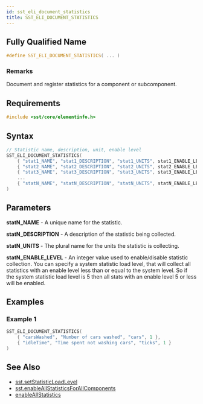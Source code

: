 ```yaml
---
id: sst_eli_document_statistics
title: SST_ELI_DOCUMENT_STATISTICS 
---
```

## Fully Qualified Name
```cpp
#define SST_ELI_DOCUMENT_STATISTICS( ... )
```

### Remarks

Document and register statistics for a component or subcomponent.

## Requirements

```cpp
#include <sst/core/elementinfo.h>
```

## Syntax

```cpp
// Statistic name, description, unit, enable level
SST_ELI_DOCUMENT_STATISTICS(
    { "stat1_NAME", "stat1_DESCRIPTION", "stat1_UNITS", stat1_ENABLE_LEVEL },
    { "stat2_NAME", "stat2_DESCRIPTION", "stat2_UNITS", stat2_ENABLE_LEVEL },
    { "stat3_NAME", "stat3_DESCRIPTION", "stat3_UNITS", stat3_ENABLE_LEVEL },
    ...
    { "statN_NAME", "statN_DESCRIPTION", "statN_UNITS", statN_ENABLE_LEVEL }
)
```

## Parameters

**statN_NAME** - A unique name for the statistic.

**statN_DESCRIPTION** - A description of the statistic being collected.

**statN_UNITS** - The plural name for the units the statistic is collecting.

**statN_ENABLE_LEVEL** - An integer value used to enable/disable statistic collection. You can specify a system statistic load level, that will collect all statistics with an enable level less than or equal to the system level. So if the system statistic load level is 5 then all stats with an enable level 5 or less will be enabled.

## Examples

### Example 1
```cpp
SST_ELI_DOCUMENT_STATISTICS(
    { "carsWashed", "Number of cars washed", "cars", 1 },
    { "idleTime", "Time spent not washing cars", "ticks", 1 }
)
```

## See Also

<!-- - [Statistics API Documentation](http://sst-simulator.org/SSTPages/SSTDeveloperSSTStatisticsAPI/) -->

- [sst.setStatisticLoadLevel](projectDriver/sst/setStatisticLoadLevel.md)
- [sst.enableAllStatisticsForAllComponents](projectDriver/sst/enableAllStatisticsForAllComponents.md)
- [enableAllStatistics](projectDriver/component/enableAllStatistics.md)